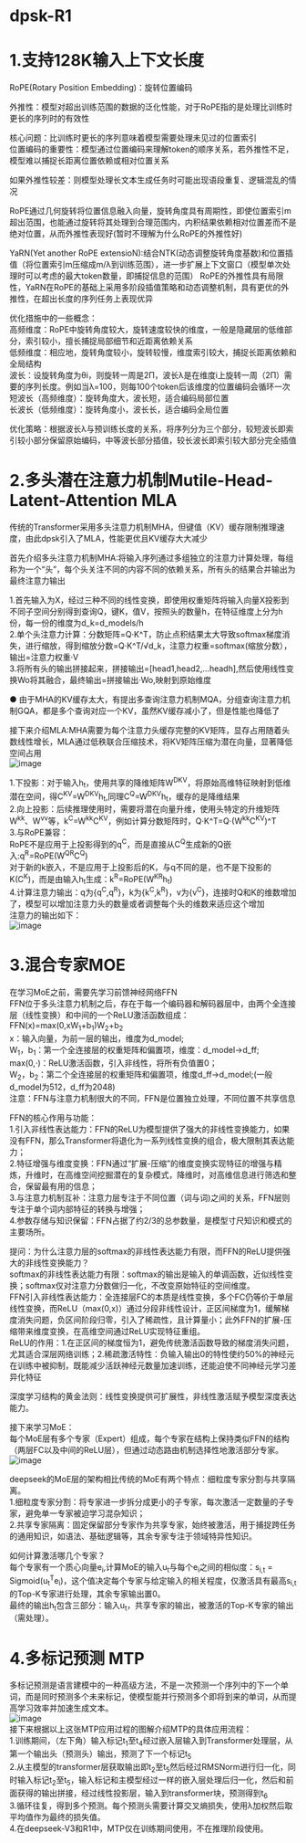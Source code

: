 # dpsk-R1

# 1.支持128K输入上下文长度

RoPE(Rotary Position Embedding)：旋转位置编码

外推性：模型对超出训练范围的数据的泛化性能，对于RoPE指的是处理比训练时更长的序列时的有效性

核心问题：比训练时更长的序列意味着模型需要处理未见过的位置索引  
位置编码的重要性：模型通过位置编码来理解token的顺序关系，若外推性不足，模型难以捕捉长距离位置依赖或相对位置关系

如果外推性较差：则模型处理长文本生成任务时可能出现语段重复、逻辑混乱的情况

RoPE通过几何旋转将位置信息融入向量，旋转角度具有周期性，即使位置索引m超出范围，也能通过旋转将其处理到合理范围内，内积结果依赖相对位置差而不是绝对位置，从而外推性表现好(暂时不理解为什么RoPE的外推性好)

YaRN(Yet another RoPE extensioN):结合NTK(动态调整旋转角度基数)和位置插值（将位置索引m压缩成m/λ到训练范围），进一步扩展上下文窗口（模型单次处理时可以考虑的最大token数量，即捕捉信息的范围）
RoPE的外推性具有局限性，YaRN在RoPE的基础上采用多阶段插值策略和动态调整机制，具有更优的外推性，在超出长度的序列任务上表现优异

优化措施中的一些概念：  
高频维度：RoPE中旋转角度较大，旋转速度较快的维度，一般是隐藏层的低维部分，索引较小，擅长捕捉局部细节和近距离依赖关系  
低频维度：相应地，旋转角度较小，旋转较慢，维度索引较大，捕捉长距离依赖和全局结构  
波长：设旋转角度为θi，则旋转一周是2Π，波长λ是在维度i上旋转一周（2Π）需要的序列长度。例如当λ=100，则每100个token后该维度的位置编码会循环一次  
短波长（高频维度）：旋转角度大，波长短，适合编码局部位置  
长波长（低频维度）：旋转角度小，波长长，适合编码全局位置  

优化策略：根据波长λ与预训练长度的关系，将序列分为三个部分，较短波长即索引较小部分保留原始编码，中等波长部分插值，较长波长即索引较大部分完全插值

# 2.多头潜在注意力机制Mutile-Head-Latent-Attention MLA

传统的Transformer采用多头注意力机制MHA，但键值（KV）缓存限制推理速度，由此dpsk引入了MLA，性能更优且KV缓存大大减少

首先介绍多头注意力机制MHA:将输入序列通过多组独立的注意力计算处理，每组称为一个“头”，每个头关注不同的内容不同的依赖关系，所有头的结果合并输出为最终注意力输出

1.首先输入为X，经过三种不同的线性变换，即使用权重矩阵将输入向量X投影到不同子空间分别得到查询Q，键K，值V，按照头的数量h，在特征维度上分为h份，每一份的维度为d_k=d_models/h  
2.单个头注意力计算：分数矩阵=Q·K^T，防止点积结果太大导致softmax梯度消失，进行缩放，得到缩放分数=Q·K^T/√d_k，注意力权重=softmax(缩放分数），输出=注意力权重·V  
3.将所有头的输出拼接起来，拼接输出=[head1,head2,...headh],然后使用线性变换Wo将其融合，最终输出=拼接输出·Wo,映射到原始维度  

● 由于MHA的KV缓存太大，有提出多查询注意力机制MQA，分组查询注意力机制GQA，都是多个查询对应一个KV，虽然KV缓存减小了，但是性能也降低了  

接下来介绍MLA:MHA需要为每个注意力头缓存完整的KV矩阵，显存占用随着头数线性增长，MLA通过低秩联合压缩技术，将KV矩阵压缩为潜在向量，显著降低空间占用  
![image](https://github.com/user-attachments/assets/a37710fe-826a-426c-80df-e44016cbe394)

1.下投影：对于输入h<sub>t</sub>，使用共享的降维矩阵W<sup>DKV</sup>，将原始高维特征映射到低维潜在空间，得C<sup>KV</sup>=W<sup>DKV</sup>h<sub>t</sub>,同理C<sup>Q</sup>=W<sup>DKV</sup>h<sub>t</sub>，缓存的是降维结果  
2.向上投影：后续推理使用时，需要将潜在向量升维，使用头特定的升维矩阵W<sup>kk</sup>、W<sup>vv</sup>等，k<sup>C</sup>=W<sup>kk</sup>C<sup>KV</sup>，例如计算分数矩阵时，Q·K^T=Q·(W<sup>kk</sup>C<sup>KV</sup>)^T  
3.与RoPE兼容：  
RoPE不是应用于上投影得到的q<sup>C</sup>，而是直接从C<sup>Q</sup>生成新的Q嵌入:q<sup>R</sup>=RoPE(W<sup>QR</sup>C<sup>Q</sup>)  
对于新的k嵌入，不是应用于上投影后的K，与q不同的是，也不是下投影的K(C<sup>K</sup>)，而是由输入h<sub>t</sub>生成：k<sup>R</sup>=RoPE(W<sup>KR</sup>h<sub>t</sub>)  
4.计算注意力输出：q为{q<sup>C</sup>,q<sup>R</sup>}，k为{k<sup>C</sup>,k<sup>R</sup>}，v为{v<sup>C</sup>}，连接时Q和K的维数增加了，模型可以增加注意力头的数量或者调整每个头的维数来适应这个增加  
注意力的输出如下：  
![image](https://github.com/user-attachments/assets/6d3bf83a-5b7f-4be7-95a4-0000cdea9420)


# 3.混合专家MOE

在学习MoE之前，需要先学习前馈神经网络FFN  
FFN位于多头注意力机制之后，存在于每一个编码器和解码器层中，由两个全连接层（线性变换）和中间的一个ReLU激活函数组成：FFN(x)=max(0,xW<sub>1</sub>+b<sub>1</sub>)W<sub>2</sub>+b<sub>2</sub>  
x：输入向量，为前一层的输出，维度为d_model;  
W<sub>1</sub>，b<sub>1</sub>：第一个全连接层的权重矩阵和偏置项，维度：d_model->d_ff;  
max(0,·)：ReLU激活函数，引入非线性，将所有负值置0；  
W<sub>2</sub>，b<sub>2</sub>：第二个全连接层的权重矩阵和偏置项，维度d_ff->d_model;(一般d_model为512，d_ff为2048)  
注意：FFN与注意力机制很大的不同，FFN是位置独立处理，不同位置不共享信息  

FFN的核心作用与功能：  
1.引入非线性表达能力：FFN的ReLU为模型提供了强大的非线性变换能力，如果没有FFN，那么Transformer将退化为一系列线性变换的组合，极大限制其表达能力；  
2.特征增强与维度变换：FFN通过“扩展-压缩”的维度变换实现特征的增强与精炼，升维时，在高维空间挖掘潜在的复杂模式，降维时，对高维信息进行筛选和整合，保留最有用的信息；  
3.与注意力机制互补：注意力层专注于不同位置（词与词)之间的关系，FFN层则专注于单个词内部特征的转换与增强；  
4.参数存储与知识保留：FFN占据了约2/3的总参数量，是模型寸尺知识和模式的主要场所。  

提问：为什么注意力层的softmax的非线性表达能力有限，而FFN的ReLU提供强大的非线性变换能力？  
softmax的非线性表达能力有限：softmax的输出是输入的单调函数，近似线性变换；softmax仅对注意力分数做归一化，不改变原始特征的空间维度。  
FFN引入非线性表达能力：全连接层FC的本质是线性变换，多个FC仍等价于单层线性变换，而ReLU（max(0,x)）通过分段非线性设计，正区间梯度为1，缓解梯度消失问题，负区间阶段归零，引入了稀疏性，且计算量小；此外FFN的扩展-压缩带来维度变换，在高维空间通过ReLU实现特征重组。  
ReLU的作用：1.在正区间的梯度恒为1，避免传统激活函数导致的梯度消失问题，尤其适合深层网络训练；2.稀疏激活特性：负输入输出0的特性使约50%的神经元在训练中被抑制，既能减少活跃神经元数量加速训练，还能迫使不同神经元学习差异化特征  

深度学习结构的黄金法则：线性变换提供可扩展性，非线性激活赋予模型深度表达能力。  

接下来学习MoE：  
每个MoE层有多个专家（Expert）组成，每个专家在结构上保持类似FFN的结构（两层FC以及中间的ReLU层），但通过动态路由机制选择性地激活部分专家。  
![image](https://github.com/user-attachments/assets/3797dfbe-db9d-40a0-bdfd-c47b6f99bc3d)

deepseek的MoE层的架构相比传统的MoE有两个特点：细粒度专家分割与共享隔离。  
1.细粒度专家分割：将专家进一步拆分成更小的子专家，每次激活一定数量的子专家，避免单一专家被迫学习混杂知识；  
2.共享专家隔离：固定保留部分专家作为共享专家，始终被激活，用于捕捉跨任务的通用知识，如语法、基础逻辑等，其余专家专注于领域特异性知识。  

如何计算激活哪几个专家？  
每个专家有一个质心向量e<sub>i</sub>,计算MoE的输入u<sub>t</sub>与每个e<sub>i</sub>之间的相似度：s<sub>i,t</sub> = Sigmoid(u<sub>t</sub><sup>T</sup>e<sub>i</sub>)，这个值决定每个专家与给定输入的相关程度，仅激活具有最高s<sub>i,t</sub>的Top-K专家进行处理，其余专家输出置0。  
最终的输出h<sub>t</sub>包含三部分：输入u<sub>t</sub>，共享专家的输出，被激活的Top-K专家的输出（需处理）。  

# 4.多标记预测 MTP  

多标记预测是语言建模中的一种高级方法，不是一次预测一个序列中的下一个单词，而是同时预测多个未来标记，使模型能并行预测多个即将到来的单词，从而提高学习效率并加速生成文本。  
![image](https://github.com/user-attachments/assets/d252748d-0797-4e28-bf29-ffbca8e61763)  
接下来根据以上这张MTP应用过程的图解介绍MTP的具体应用流程：  
1.训练期间，（左下角）输入标记t<sub>1</sub>至t<sub>4</sub>经过嵌入层输入到Transformer处理层，从第一个输出头（预测头）输出，预测了下一个标记t<sub>5</sub>  
2.从主模型的transformer层获取输出即t<sub>2</sub>至t<sub>5</sub>然后经过RMSNorm进行归一化，同时输入标记t<sub>2</sub>至t<sub>5</sub>，输入标记和主模型经过一样的嵌入层处理后归一化，然后和前面获得的输出拼接，经过线性投影层，输入到transformer块，预测得到t<sub>6</sub>  
3.循环往复，得到多个预测。每个预测头需要计算交叉熵损失，使用λ加权然后取平均值作为最终的损失值。  
4.在deepseek-V3和R1中，MTP仅在训练期间使用，不在推理阶段使用。








